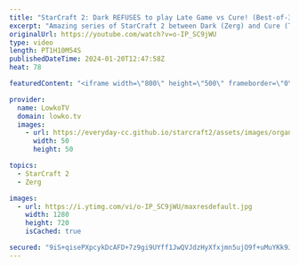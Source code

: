 ```yaml
---
title: "StarCraft 2: Dark REFUSES to play Late Game vs Cure! (Best-of-3)"
excerpt: "Amazing series of StarCraft 2 between Dark (Zerg) and Cure (Terran). This series was played as part of the Master's Coliseum 7 tournament, the first premier SC2 event of 2024. Support my work: https://patreon.com/lowkotv  Lowko merch: https://lowko.shop Tech setup: https://lowko.tv/setup Discord community:"
originalUrl: https://youtube.com/watch?v=o-IP_SC9jWU
type: video
length: PT1H10M54S
publishedDateTime: 2024-01-20T12:47:58Z
heat: 78

featuredContent: "<iframe width=\"800\" height=\"500\" frameborder=\"0\" src=\"https://www.youtube.com/embed/o-IP_SC9jWU\" allow=\"accelerometer; autoplay; encrypted-media; gyroscope; picture-in-picture\" allowfullscreen></iframe>"

provider:
  name: LowkoTV
  domain: lowko.tv
  images:
    - url: https://everyday-cc.github.io/starcraft2/assets/images/organizations/lowko.tv-50x50.jpg
      width: 50
      height: 50

topics:
  - StarCraft 2
  - Zerg

images:
  - url: https://i.ytimg.com/vi/o-IP_SC9jWU/maxresdefault.jpg
    width: 1280
    height: 720
    isCached: true

secured: "9iS+qisePXpcykDcAFD+7z9gi9UYff1JwQVJdzHyXfxjmn5ujO9f+uMuYKk9JRwOWAI2RX2ycyaNuBxK7eojv2xXG6D+Zj5crPS4BVOECkDQ/jCdEhnr/bwHCkBmvLU4j47VzHwiLx1Ijk8fxKUHzJWDYfIe8RTwUrHcwGqeDi6v1wScfIwEbapv3Ow6/Lkx97PfKqQHty+dSxhKLoqcYj5lixIVZK41c2uXgNRBsx1iSvF1hlaZUc4pvNEswvaTC+hLwJIdgeV/IAhYUGwRaTWPJ/v7xYfDxS/cORERxsF3D0rECLviAOjFSmQ30AWQ2+4YaFOkOZ/2+daGuyJXVj08cf0TQkeSgpFJRzAniGi+ebalC7C7XUsgqBx1+ZesVMVz7w3P3GoZHVNEAT+Nw0jRVWQQdGt8GIBfM+fTXTw=;RN/6BZ/qoYb3CZfAz3hRyA=="
---
```


